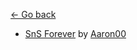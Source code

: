 [← Go back](https://github.com/bugworm/Categories/wiki/Gear)

* [SnS Forever](https://github.com/bugworm/Categories/wiki/SnS-Forever) by [Aaron00](https://github.com/BLCM/BLCMods/tree/master/Borderlands%202%20mods/Aaron0000)